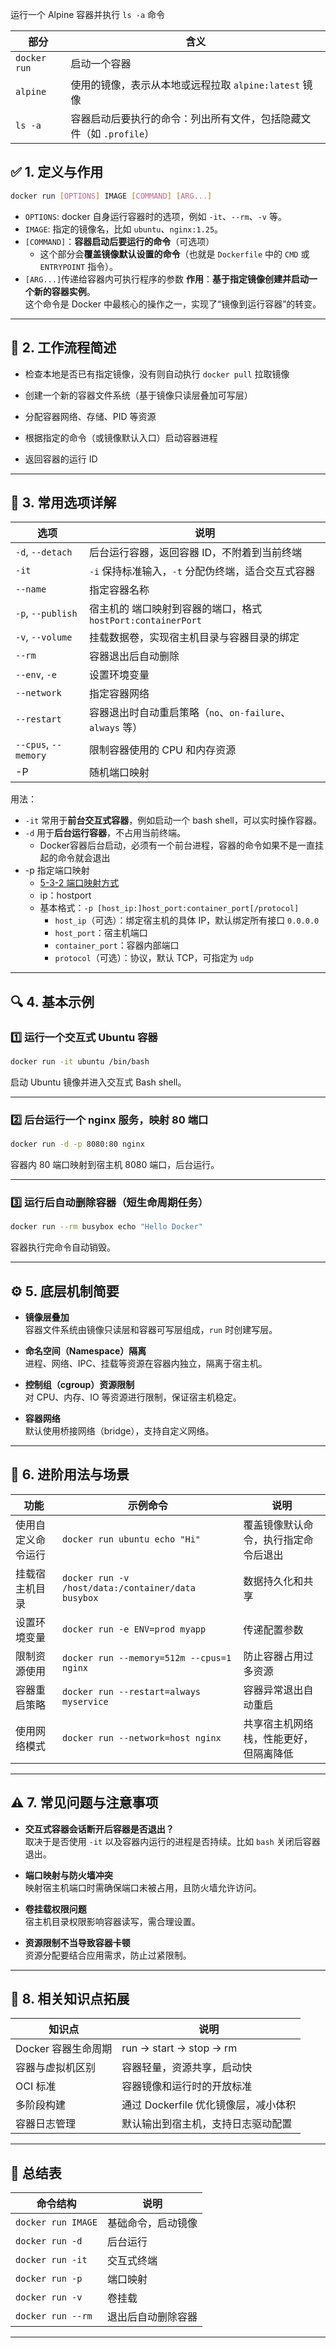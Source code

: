 运行一个 Alpine 容器并执行 `ls -a` 命令

| 部分           | 含义                                      |
| ------------ | --------------------------------------- |
| `docker run` | 启动一个容器                                  |
| `alpine`     | 使用的镜像，表示从本地或远程拉取 `alpine:latest` 镜像     |
| `ls -a`      | 容器启动后要执行的命令：列出所有文件，包括隐藏文件（如 `.profile`） |
## ✅ 1. 定义与作用

```bash
docker run [OPTIONS] IMAGE [COMMAND] [ARG...]
```

- `OPTIONS`: docker 自身运行容器时的选项，例如 `-it`、`--rm`、`-v` 等。
- `IMAGE`: 指定的镜像名，比如 `ubuntu`、`nginx:1.25`。
- `[COMMAND]`：**容器启动后要运行的命令**（可选项）
	- 这个部分会**覆盖镜像默认设置的命令**（也就是 `Dockerfile` 中的 `CMD` 或 `ENTRYPOINT` 指令）。
- `[ARG...]`传递给容器内可执行程序的参数
**作用**：**基于指定镜像创建并启动一个新的容器实例**。  
这个命令是 Docker 中最核心的操作之一，实现了“镜像到运行容器”的转变。

---

## 🧩 2. 工作流程简述

-   检查本地是否已有指定镜像，没有则自动执行 `docker pull` 拉取镜像
    
-   创建一个新的容器文件系统（基于镜像只读层叠加可写层）
    
-   分配容器网络、存储、PID 等资源
    
-   根据指定的命令（或镜像默认入口）启动容器进程
    
-   返回容器的运行 ID
    

---

## 🧪 3. 常用选项详解

| 选项                   | 说明                                          |
| -------------------- | ------------------------------------------- |
| `-d`, `--detach`     | 后台运行容器，返回容器 ID，不附着到当前终端                     |
| `-it`                | `-i` 保持标准输入，`-t` 分配伪终端，适合交互式容器              |
| `--name`             | 指定容器名称                                      |
| `-p`, `--publish`    | 宿主机的 端口映射到容器的端口，格式 `hostPort:containerPort` |
| `-v`, `--volume`     | 挂载数据卷，实现宿主机目录与容器目录的绑定                       |
| `--rm`               | 容器退出后自动删除                                   |
| `--env`, `-e`        | 设置环境变量                                      |
| `--network`          | 指定容器网络                                      |
| `--restart`          | 容器退出时自动重启策略（`no`、`on-failure`、`always` 等）   |
| `--cpus`, `--memory` | 限制容器使用的 CPU 和内存资源                           |
| -P                   | 随机端口映射                                      |
用法：
- `-it` 常用于**前台交互式容器**，例如启动一个 bash shell，可以实时操作容器。
- `-d` 用于**后台运行容器**，不占用当前终端。
	- Docker容器后台启动，必须有一个前台进程，容器的命令如果不是一直挂起的命令就会退出
- -p 指定端口映射
	- [5-3-2 端口映射方式](5-3-2%20端口映射方式.md)
	- ip：hostport
	- 基本格式：`-p [host_ip:]host_port:container_port[/protocol]`
		- `host_ip`（可选）：绑定宿主机的具体 IP，默认绑定所有接口 `0.0.0.0`
		- `host_port`：宿主机端口
		- `container_port`：容器内部端口
		- `protocol`（可选）：协议，默认 TCP，可指定为 `udp`
---

## 🔍 4. 基本示例

### 1️⃣ 运行一个交互式 Ubuntu 容器

```bash
docker run -it ubuntu /bin/bash
```

启动 Ubuntu 镜像并进入交互式 Bash shell。

---

### 2️⃣ 后台运行一个 nginx 服务，映射 80 端口

```bash
docker run -d -p 8080:80 nginx
```

容器内 80 端口映射到宿主机 8080 端口，后台运行。

---

### 3️⃣ 运行后自动删除容器（短生命周期任务）

```bash
docker run --rm busybox echo "Hello Docker"
```

容器执行完命令自动销毁。

---

## ⚙️ 5. 底层机制简要

-   **镜像层叠加**  
    容器文件系统由镜像只读层和容器可写层组成，`run` 时创建写层。
    
-   **命名空间（Namespace）隔离**  
    进程、网络、IPC、挂载等资源在容器内独立，隔离于宿主机。
    
-   **控制组（cgroup）资源限制**  
    对 CPU、内存、IO 等资源进行限制，保证宿主机稳定。
    
-   **容器网络**  
    默认使用桥接网络（bridge），支持自定义网络。
    

---

## 🧰 6. 进阶用法与场景

| 功能 | 示例命令 | 说明 |
| --- | --- | --- |
| 使用自定义命令运行 | `docker run ubuntu echo "Hi"` | 覆盖镜像默认命令，执行指定命令后退出 |
| 挂载宿主机目录 | `docker run -v /host/data:/container/data busybox` | 数据持久化和共享 |
| 设置环境变量 | `docker run -e ENV=prod myapp` | 传递配置参数 |
| 限制资源使用 | `docker run --memory=512m --cpus=1 nginx` | 防止容器占用过多资源 |
| 容器重启策略 | `docker run --restart=always myservice` | 容器异常退出自动重启 |
| 使用网络模式 | `docker run --network=host nginx` | 共享宿主机网络栈，性能更好，但隔离降低 |

---

## ⚠️ 7. 常见问题与注意事项

-   **交互式容器会话断开后容器是否退出？**  
    取决于是否使用 `-it` 以及容器内运行的进程是否持续。比如 `bash` 关闭后容器退出。
    
-   **端口映射与防火墙冲突**  
    映射宿主机端口时需确保端口未被占用，且防火墙允许访问。
    
-   **卷挂载权限问题**  
    宿主机目录权限影响容器读写，需合理设置。
    
-   **资源限制不当导致容器卡顿**  
    资源分配要结合应用需求，防止过紧限制。
    

---

## 🧱 8. 相关知识点拓展

| 知识点 | 说明 |
| --- | --- |
| Docker 容器生命周期 | run -> start -> stop -> rm |
| 容器与虚拟机区别 | 容器轻量，资源共享，启动快 |
| OCI 标准 | 容器镜像和运行时的开放标准 |
| 多阶段构建 | 通过 Dockerfile 优化镜像层，减小体积 |
| 容器日志管理 | 默认输出到宿主机，支持日志驱动配置 |

---

## 🧾 总结表

| 命令结构 | 说明 |
| --- | --- |
| `docker run IMAGE` | 基础命令，启动镜像 |
| `docker run -d` | 后台运行 |
| `docker run -it` | 交互式终端 |
| `docker run -p` | 端口映射 |
| `docker run -v` | 卷挂载 |
| `docker run --rm` | 退出后自动删除容器 |

---